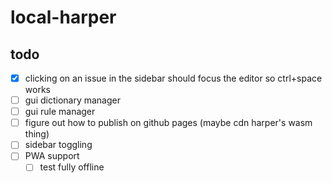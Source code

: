 # local-harper
## todo
- [x] clicking on an issue in the sidebar should focus the editor so ctrl+space works
- [ ] gui dictionary manager
- [ ] gui rule manager
- [ ] figure out how to publish on github pages (maybe cdn harper's wasm thing)
- [ ] sidebar toggling
- [ ] PWA support
	- [ ] test fully offline